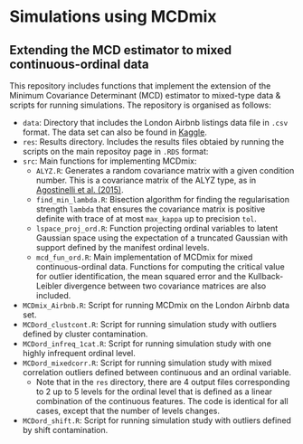 # Simulations using MCDmix
## Extending the MCD estimator to mixed continuous-ordinal data

This repository includes functions that implement the extension of the Minimum Covariance Determinant (MCD) estimator to mixed-type data & scripts for running simulations. The repository is organised as follows:

* `data`: Directory that includes the London Airbnb listings data file in `.csv` format. The data set can also be found in [Kaggle](https://www.kaggle.com/datasets/thedevastator/airbnb-prices-in-european-cities/data).
* `res`: Results directory. Includes the results files obtaied by running the scripts on the main repositoy page in `.RDS` format:
* `src`: Main functions for implementing MCDmix:
    * `ALYZ.R`: Generates a random covariance matrix with a given condition number. This is a covariance matrix of the ALYZ type, as in [Agostinelli et al. (2015)](https://link.springer.com/article/10.1007/s11749-015-0450-6).
    * `find_min_lambda.R`: Bisection algorithm for finding the regularisation strength `lambda` that ensures the covariance matrix is positive definite with trace of at most `max_kappa` up to precision `tol`.
    * `lspace_proj_ord.R`: Function projecting ordinal variables to latent Gaussian space using the expectation of a truncated Gaussian with support defined by the manifest ordinal levels.
    * `mcd_fun_ord.R`: Main implementation of MCDmix for mixed continuous-ordinal data. Functions for computing the critical value for outlier identification, the mean squared error and the Kullback-Leibler divergence between two covariance matrices are also included.
* `MCDmix_Airbnb.R`: Script for running MCDmix on the London Airbnb data set.
* `MCDord_clustcont.R`: Script for running simulation study with outliers defined by cluster contamination.
* `MCDord_infreq_1cat.R`: Script for running simulation study with one highly infrequent ordinal level.
* `MCDord_mixedcorr.R`: Script for running simulation study with mixed correlation outliers defined between continuous and an ordinal variable.
    * Note that in the `res` directory, there are 4 output files corresponding to 2 up to 5 levels for the ordinal level that is defined as a linear combination of the continuous features. The code is identical for all cases, except that the number of levels changes.
* `MCDord_shift.R`: Script for running simulation study with outliers defined by shift contamination.
